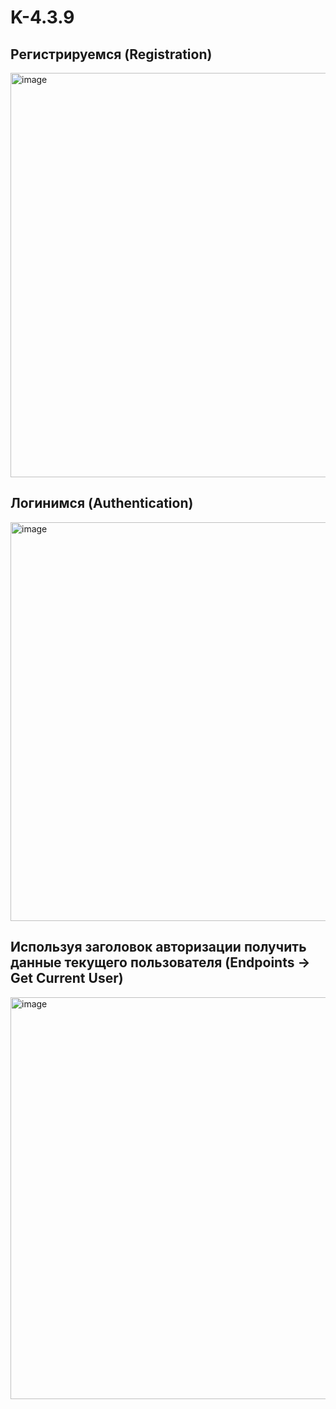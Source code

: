 # K-4.3.9

## Регистрируемся (Registration)
<img width="647" alt="image" src="https://github.com/user-attachments/assets/d2fca79a-5ec2-4204-8bf7-13a5e0d13e08" />

## Логинимся (Authentication)
<img width="638" alt="image" src="https://github.com/user-attachments/assets/a13ffdf0-9f28-4aea-a733-6407539f29cf" />

## Используя заголовок авторизации получить данные текущего пользователя (Endpoints -> Get Current User)
<img width="643" alt="image" src="https://github.com/user-attachments/assets/0856c7ea-4cb8-44b7-9d24-6637f56c1ce7" />
